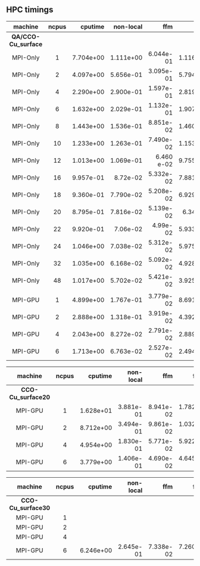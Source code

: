
## HPC timings
| machine     | ncpus  |   cputime | non-local |       ffm |       fmf |       fft | diagonalize | 
| :----:      | :----: |       ---:|        --:|        --:|        --:|      ---: |          --:|  
| **QA/CCO-Cu_surface**
| MPI-Only    | 1      | 7.704e+00 | 1.111e+00 | 6.044e-01 | 1.116e+00 | 1.872e+00 | 2.167e-02 |
| MPI-Only    | 2      | 4.097e+00 | 5.656e-01 | 3.095e-01 | 5.794e-01 | 1.053e+00 | 1.021e-02 | 
| MPI-Only    | 4      | 2.290e+00 | 2.900e-01 | 1.597e-01 | 2.819e-01 | 5.336e-01 | 9.938e-03 | 
| MPI-Only    | 6      | 1.632e+00 | 2.029e-01 | 1.132e-01 | 1.907e-01 | 3.666e-01 | 2.049e-02 | 
| MPI-Only    | 8      | 1.443e+00 | 1.536e-01 | 8.851e-02 | 1.460e-01 | 2.980e-01 | 9.827e-03 |
| MPI-Only    | 10     | 1.233e+00 | 1.263e-01 | 7.490e-02 | 1.153e-01 | 2.572e-01 | 1.002e-02 |
| MPI-Only    | 12     | 1.013e+00 | 1.069e-01 | 6.460 e-02  | 9.755e-02 | 2.177e-01 | 9.765e-03 | 
| MPI-Only    | 16     | 9.957e-01 | 8.72e-02  | 5.332e-02 | 7.881e-02 | 1.789e-01 | 9.724e-03 | 
| MPI-Only    | 18     | 9.360e-01 | 7.790e-02 | 5.208e-02| 6.929e-02 | 1.674e-01 | 1.174e-02 | 
| MPI-Only    | 20     | 8.795e-01 | 7.816e-02 | 5.139e-02 | 6.34e-02  | 1.530e-01 | 2.859e-02 | 
| MPI-Only    | 22     | 9.920e-01 | 7.06e-02  | 4.99e-02  | 5.933e-02 | 1.408e-01 | 1.129e-02 | 
| MPI-Only    | 24     | 1.046e+00 | 7.038e-02 | 5.312e-02 | 5.975e-02 | 1.432e-01 | 1.416e-02 | 
| MPI-Only    | 32     | 1.035e+00 | 6.168e-02 | 5.092e-02 | 4.928e-02 | 1.356e-01 | 1.380e-02 | 
| MPI-Only    | 48     | 1.017e+00 | 5.702e-02 | 5.421e-02 | 3.925e-02 | 1.278e-01 | 1.487e-02 | 
|      |      |  |  |  |  |  |  | |
| MPI-GPU     | 1     | 4.899e+00 | 1.767e-01 | 3.779e-02 | 8.691e-02 | 2.554e+00 | 9.723e-03 | 
| MPI-GPU     | 2     | 2.888e+00 | 1.318e-01 | 3.919e-02 | 4.392e-02 | 1.645e+00 | 9.405e-03 | 
| MPI-GPU     | 4     | 2.043e+00 | 8.272e-02 | 2.791e-02 | 2.889e-02 | 1.349e+00 | 1.004e-02 | 
| MPI-GPU     | 6     | 1.713e+00 | 6.763e-02 | 2.527e-02 | 2.494e-02 | 1.256e+00 | 9.991e-03 | 


| machine     | ncpus  |   cputime | non-local |       ffm |       fmf |       fft | diagonalize |
| :----:      | :----: |       ---:|        --:|        --:|        --:|      ---: |          --:|
| **CCO-Cu_surface20**
| MPI-GPU     | 1   | 1.628e+01 | 3.881e-01 | 8.941e-02 | 1.782e-01 | 5.377e+00 | 3.050e-02 | 
| MPI-GPU     | 2   | 8.712e+00 | 3.494e-01 | 9.861e-02 | 1.032e-01 | 3.664e+00 | 2.659e-02 |
| MPI-GPU     | 4   | 4.954e+00 | 1.830e-01 | 5.771e-02 | 5.922e-02 | 2.271e+00 | 1.139e-02 |
| MPI-GPU     | 6   | 3.779e+00 | 1.406e-01 | 4.690e-02 | 4.645e-02 | 1.819e+00 | 1.102e-02 | 


| machine     | ncpus  |   cputime | non-local |       ffm |       fmf |       fft | diagonalize |
| :----:      | :----: |       ---:|        --:|        --:|        --:|      ---: |          --:|
| **CCO-Cu_surface30**
| MPI-GPU     | 1    |  |  |  |  |  |  |  |
| MPI-GPU     | 2    |  |  |  | |  | |  |
| MPI-GPU     | 4   |  |  |  | |  | |  |
| MPI-GPU     | 6   | 6.246e+00 | 2.645e-01  | 7.338e-02  | 7.260e-02 | 2.528e+00 | 3.451e-02|  
